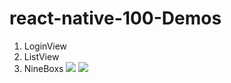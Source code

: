 # react-native-100-Demos
1. LoginView
2. ListView
3. NineBoxs
![](https://github.com/roycehe/react-native-100-Demos/blob/master/listview.png)
![](https://github.com/roycehe/react-native-100-Demos/blob/master/NineBoxs.png)

